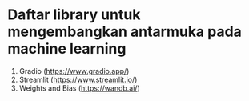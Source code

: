 # Daftar library untuk mengembangkan antarmuka pada machine learning
1. Gradio (https://www.gradio.app/)
2. Streamlit (https://www.streamlit.io/)
3. Weights and Bias (https://wandb.ai/)
